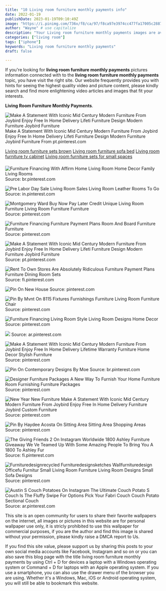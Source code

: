 ```yaml
---
title: "10 Living room furniture monthly payments info"
date: 2022-01-19
publishDate: 2023-01-19T09:10:49Z
image: "https://i.pinimg.com/736x/f8/ca/97/f8ca97e3974cc477fa17005c2887b0e7.jpg"
author: "Wayne" # use capitalize
description: "Your Living room furniture monthly payments images are available in this site. Living room furniture monthly payments are a topic that is being searched for and liked by netizens now. You can Download the Living room furniture monthly payments files here. Find and Download all free vectors."
categories: ["living room"]
tags: ["iphone"]
keywords: "Living room furniture monthly payments"
draft: false

---
```


If you're looking for **living room furniture monthly payments** pictures information connected with to the **living room furniture monthly payments** topic, you have visit the right  site.  Our website frequently  provides you with  hints  for seeing  the highest  quality video and picture  content, please kindly search and find more enlightening video articles and images  that fit your interests.

**Living Room Furniture Monthly Payments**. 

![Make A Statement With Iconic Mid Century Modern Furniture From Joybird Enjoy Free In Home Delivery Lifeti Furniture Design Modern Furniture Joybird Furniture](https://i.pinimg.com/originals/4e/1e/39/4e1e39acea5ace73db358cf005a9ebb8.jpg "Make A Statement With Iconic Mid Century Modern Furniture From Joybird Enjoy Free In Home Delivery Lifeti Furniture Design Modern Furniture Joybird Furniture")
Make A Statement With Iconic Mid Century Modern Furniture From Joybird Enjoy Free In Home Delivery Lifeti Furniture Design Modern Furniture Joybird Furniture From pt.pinterest.com

[Living room furniture sets brown](/living-room-furniture-sets-brown/)
[Living room furniture sofa bed](/living-room-furniture-sofa-bed/)
[Living room furniture tv cabinet](/living-room-furniture-tv-cabinet/)
[Living room furniture sets for small spaces](/living-room-furniture-sets-for-small-spaces/)



### 

 


![Furniture Financing With Affirm Home Living Room Home Decor Family Living Rooms](https://i.pinimg.com/736x/51/8b/64/518b6480beb1fff5a0b3791fd697f604.jpg "Furniture Financing With Affirm Home Living Room Home Decor Family Living Rooms")
Source: br.pinterest.com

 

![Pre Labor Day Sale Living Room Sales Living Room Leather Rooms To Go](https://i.pinimg.com/originals/87/08/e0/8708e007850d9adb46fed2723735b48b.jpg "Pre Labor Day Sale Living Room Sales Living Room Leather Rooms To Go")
Source: in.pinterest.com

 

![Montgomery Ward Buy Now Pay Later Credit Unique Living Room Furniture Living Room Furniture Furniture](https://i.pinimg.com/originals/da/60/6f/da606ffe394adcbd7469b89364fc7703.png "Montgomery Ward Buy Now Pay Later Credit Unique Living Room Furniture Living Room Furniture Furniture")
Source: pinterest.com

 

![Furniture Financing Furniture Payment Plans Room And Board Furniture Furniture](https://i.pinimg.com/originals/3d/22/2d/3d222dbfa04cbc8d08ec4fe5ef84bb09.jpg "Furniture Financing Furniture Payment Plans Room And Board Furniture Furniture")
Source: pinterest.com

 

![Make A Statement With Iconic Mid Century Modern Furniture From Joybird Enjoy Free In Home Delivery Lifeti Furniture Design Modern Furniture Joybird Furniture](https://i.pinimg.com/originals/4e/1e/39/4e1e39acea5ace73db358cf005a9ebb8.jpg "Make A Statement With Iconic Mid Century Modern Furniture From Joybird Enjoy Free In Home Delivery Lifeti Furniture Design Modern Furniture Joybird Furniture")
Source: pt.pinterest.com

 

![Rent To Own Stores Are Absolutely Ridiculous Furniture Payment Plans Furniture Dining Room Sets](https://i.pinimg.com/originals/a2/25/1f/a2251fb3b44d2f1c7a2af2417c602667.png "Rent To Own Stores Are Absolutely Ridiculous Furniture Payment Plans Furniture Dining Room Sets")
Source: fi.pinterest.com

 

![Pin On New House](https://i.pinimg.com/originals/1f/a0/4d/1fa04da40418b1b4cd466cf8e63244bb.jpg "Pin On New House")
Source: pinterest.com

 

![Pin By Mvnt On 8115 Fixtures Furnishings Furniture Living Room Furniture Chair](https://i.pinimg.com/originals/24/dd/d2/24ddd2582e1230caa641f4bce3e04654.jpg "Pin By Mvnt On 8115 Fixtures Furnishings Furniture Living Room Furniture Chair")
Source: pinterest.com

 

![Furniture Financing Living Room Style Living Room Designs Home Decor](https://i.pinimg.com/originals/a7/d8/f0/a7d8f01320f916f2e36ab858ac5c619e.jpg "Furniture Financing Living Room Style Living Room Designs Home Decor")
Source: pinterest.com

 

![](https://i.pinimg.com/originals/36/d6/4d/36d64def232683be46d7f9741164d0d4.jpg "")
Source: ar.pinterest.com

 

![Make A Statement With Iconic Mid Century Modern Furniture From Joybird Enjoy Free In Home Delivery Lifetime Warranty Furniture Home Decor Stylish Furniture](https://i.pinimg.com/originals/3f/d5/ff/3fd5ff7cbdfa7108b9e72d9e02b35171.jpg "Make A Statement With Iconic Mid Century Modern Furniture From Joybird Enjoy Free In Home Delivery Lifetime Warranty Furniture Home Decor Stylish Furniture")
Source: pinterest.com

 

![Pin On Contemporary Designs By Moe](https://i.pinimg.com/originals/77/2b/af/772baf4051cb02bae64ff0ddb2d46f98.jpg "Pin On Contemporary Designs By Moe")
Source: br.pinterest.com

 

![Designer Furniture Packages A New Way To Furnish Your Home Furniture Room Furnishing Furniture Packages](https://i.pinimg.com/736x/79/f4/cc/79f4ccc62408859c0d5d9b4dabf06c95.jpg "Designer Furniture Packages A New Way To Furnish Your Home Furniture Room Furnishing Furniture Packages")
Source: pinterest.com

 

![New Year New Furniture Make A Statement With Iconic Mid Century Modern Furniture From Joybird Enjoy Free In Home Delivery Furniture Joybird Custom Furniture](https://i.pinimg.com/originals/fd/53/79/fd5379299bbee247ed7b4a8fe4dba36e.jpg "New Year New Furniture Make A Statement With Iconic Mid Century Modern Furniture From Joybird Enjoy Free In Home Delivery Furniture Joybird Custom Furniture")
Source: pinterest.com

 

![Pin By Haydee Acosta On Sitting Area Sitting Area Shopping Areas](https://i.pinimg.com/originals/06/c2/7d/06c27dc7e2d0ec91f40b4f49d1063169.jpg "Pin By Haydee Acosta On Sitting Area Sitting Area Shopping Areas")
Source: pinterest.com

 

![The Giving Friends 2 On Instagram Worldwide 1800 Ashley Furniture Giveaway We Ve Teamed Up With Some Amazing People To Bring You A 1800 To Ashley Fur](https://i.pinimg.com/originals/5b/15/64/5b1564f7c1926befe6c904e7afa17316.jpg "The Giving Friends 2 On Instagram Worldwide 1800 Ashley Furniture Giveaway We Ve Teamed Up With Some Amazing People To Bring You A 1800 To Ashley Fur")
Source: fi.pinterest.com

 

![Furnituredesignrecycled Furnituredesignsketches Wallfurnituredesign Officefu Furnitur Small Living Room Furniture Living Room Designs Small Sofa Designs](https://i.pinimg.com/originals/5d/f7/49/5df749e48c475eb647980b02fc9c1a0e.jpg "Furnituredesignrecycled Furnituredesignsketches Wallfurnituredesign Officefu Furnitur Small Living Room Furniture Living Room Designs Small Sofa Designs")
Source: pinterest.com

 

![Austin S Couch Potatoes On Instagram The Ultimate Couch Potato S Couch Is The Fluffy Swipe For Options Pick Your Fabri Couch Couch Potato Sectional Couch](https://i.pinimg.com/736x/f8/ca/97/f8ca97e3974cc477fa17005c2887b0e7.jpg "Austin S Couch Potatoes On Instagram The Ultimate Couch Potato S Couch Is The Fluffy Swipe For Options Pick Your Fabri Couch Couch Potato Sectional Couch")
Source: ar.pinterest.com

 

This site is an open community for users to share their favorite wallpapers on the internet, all images or pictures in this website are for personal wallpaper use only, it is stricly prohibited to use this wallpaper for commercial purposes, if you are the author and find this image is shared without your permission, please kindly raise a DMCA report to Us.

If you find this site value, please support us by sharing this posts to your own social media accounts like Facebook, Instagram and so on or you can also save this blog page with the title living room furniture monthly payments by using Ctrl + D for devices a laptop with a Windows operating system or Command + D for laptops with an Apple operating system. If you use a smartphone, you can also use the drawer menu of the browser you are using. Whether it's a Windows, Mac, iOS or Android operating system, you will still be able to bookmark this website.
